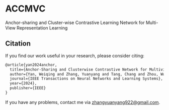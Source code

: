 # ACCMVC
Anchor-sharing and Cluster-wise Contrastive Learning Network for Multi-View Representation Learning
## Citation

If you find our work useful in your research, please consider citing:

```latex
@article{yan2024anchor,
  title={Anchor-Sharing and Clusterwise Contrastive Network for Multiview Representation Learning},
  author={Yan, Weiqing and Zhang, Yuanyang and Tang, Chang and Zhou, Wujie and Lin, Weisi},
  journal={IEEE Transactions on Neural Networks and Learning Systems},
  year={2024},
  publisher={IEEE}
}
```

If you have any problems, contact me via zhangyuanyang922@gmail.com.
